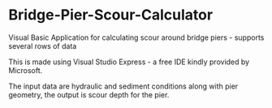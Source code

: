# Bridge-Pier-Scour-Calculator
Visual Basic Application for calculating scour around bridge piers - supports several rows of data

This is made using Visual Studio Express - a free IDE kindly provided by Microsoft. 

The input data are hydraulic and sediment conditions along with pier geometry, the output is scour depth for the pier.
